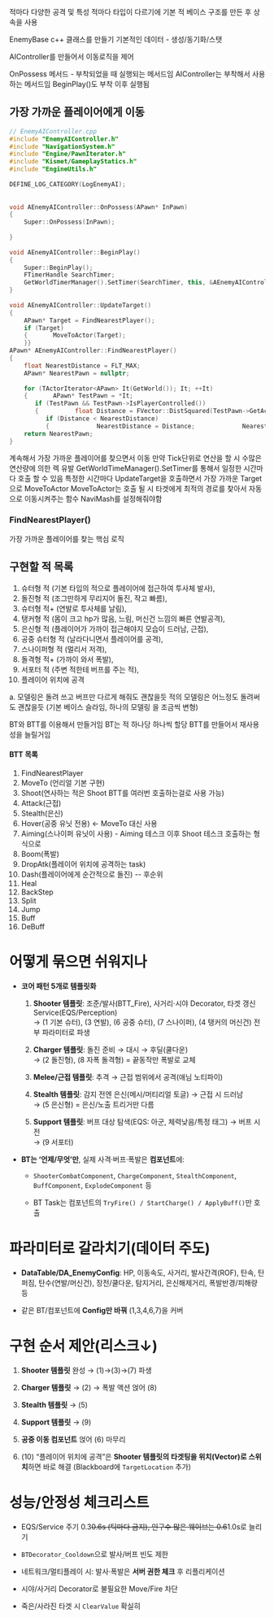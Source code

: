 적마다 다양한 공격 및 특성
적마다 타입이 다르기에 기본 적 베이스 구조를 만든 후 상속을 사용

EnemyBase c++ 클래스를 만들기
기본적인 데이터 - 생성/동기화/스탯

AIController를 만들어서 이동로직을 제어

OnPossess 메서드 - 부착되었을 때 실행되는 메서드임
AIController는 부착해서 사용하는 메서드임
BeginPlay()도 부착 이후 실행됨

## 가장 가까운 플레이어에게 이동
```c++
// EnemyAIController.cpp  
#include "EnemyAIController.h"  
#include "NavigationSystem.h"  
#include "Engine/PawnIterator.h"  
#include "Kismet/GameplayStatics.h"  
#include "EngineUtils.h"  
  
DEFINE_LOG_CATEGORY(LogEnemyAI);  
  
  
void AEnemyAIController::OnPossess(APawn* InPawn)  
{  
    Super::OnPossess(InPawn);  
  
}  
  
void AEnemyAIController::BeginPlay()  
{  
    Super::BeginPlay();  
    FTimerHandle SearchTimer;  
    GetWorldTimerManager().SetTimer(SearchTimer, this, &AEnemyAIController::UpdateTarget, 0.5f, true);  
}  
  
void AEnemyAIController::UpdateTarget()  
{  
    APawn* Target = FindNearestPlayer();  
    if (Target)  
    {       MoveToActor(Target);  
    }}  
APawn* AEnemyAIController::FindNearestPlayer()  
{  
    float NearestDistance = FLT_MAX;  
    APawn* NearestPawn = nullptr;  
  
    for (TActorIterator<APawn> It(GetWorld()); It; ++It)  
    {       APawn* TestPawn = *It;  
       if (TestPawn && TestPawn->IsPlayerControlled())  
       {          float Distance = FVector::DistSquared(TestPawn->GetActorLocation(), GetPawn()->GetActorLocation());  
          if (Distance < NearestDistance)  
          {             NearestDistance = Distance;             NearestPawn = TestPawn;          }       }    }  
    return NearestPawn;  
}
```
계속해서 가장 가까운 플레이어를 찾으면서 이동
만약 Tick단위로 연산을 할 시 수많은 연산량에 의한 렉 유발
GetWorldTimeManager().SetTimer를 통해서 일정한 시간마다 호출 할 수 있음
특정한 시간마다 UpdateTarget을 호출하면서 가장 가까운 Target으로 MoveToActor
MoveToActor는 호출 될 시 타겟에게 최적의 경로를 찾아서 자동으로 이동시켜주는 함수
NaviMash를 설정해줘야함
### FindNearestPlayer()
가장 가까운 플레이어를 찾는 핵심 로직

## 구현할 적 목록
1. 슈터형 적 (기본 타입의 적으로 플레이어에 접근하여 투사체 발사),
2. 돌진형 적 (조그만하게 무리지어 돌진, 작고 빠름),
3. 슈터형 적+ (연발로 투사체를 날림),
4. 탱커형 적 (몸이 크고 hp가 많음, 느림, 머신건 느낌의 빠른 연발공격),
5. 은신형 적 (플레이어가 가까이 접근해야지 모습이 드러남, 근접),
6. 공중 슈터형 적 (날라다니면서 플레이어를 공격),
7. 스나이퍼형 적 (멀리서 저격),
8. 돌격형 적+ (가까이 와서 폭발),
9. 서포터 적 (주변 적한테 버프를 주는 적),
10. 플레이어 위치에 공격

a. 모델링은 돌려 쓰고 버프만 다르게 해줘도 괜찮을듯 적의 모델링은 어느정도 돌려써도 괜찮을듯 (기본 베이스 슬라임, 하나의 모델링 을 조금씩 변형)

BT와 BTT를 이용해서 만들거임
BT는 적 하나당 하나씩 할당
BTT를 만들어서 재사용성을 늘릴거임
#### BTT 목록
1. FindNearestPlayer
2. MoveTo (언리얼 기본 구현)
3. Shoot(연사하는 적은 Shoot BTT를 여러번 호출하는걸로 사용 가능)
4. Attack(근접)
5. Stealth(은신)
6. Hover(공중 유닛 전용) <- MoveTo 대신 사용
7. Aiming(스나이퍼 유닛이 사용) - Aiming 테스크 이후 Shoot 테스크 호출하는 형식으로
8. Boom(폭발)
9. DropAtk(플레이어 위치에 공격하는 task)
10. Dash(플레이어에게 순간적으로 돌진)
-- 후순위
11. Heal
12. BackStep
13. Split
14. Jump
15. Buff
16. DeBuff
# 어떻게 묶으면 쉬워지나

- **코어 패턴 5개로 템플릿화**
    
    1. **Shooter 템플릿**: 조준/발사(BTT_Fire), 사거리·시야 Decorator, 타겟 갱신 Service(EQS/Perception)  
        → (1 기본 슈터), (3 연발), (6 공중 슈터), (7 스나이퍼), (4 탱커의 머신건) 전부 파라미터로 파생
        
    2. **Charger 템플릿**: 돌진 준비 → 대시 → 후딜(쿨다운)  
        → (2 돌진형), (8 자폭 돌격형) = 끝동작만 폭발로 교체
        
    3. **Melee/근접 템플릿**: 추격 → 근접 범위에서 공격(애님 노티파이)
        
    4. **Stealth 템플릿**: 감지 전엔 은신(메시/머티리얼 토글) → 근접 시 드러남  
        → (5 은신형) = 은신/노출 트리거만 다름
        
    5. **Support 템플릿**: 버프 대상 탐색(EQS: 아군, 체력낮음/특정 태그) → 버프 시전  
        → (9 서포터)
        
- **BT는 ‘언제/무엇’만**, 실제 사격·버프·폭발은 **컴포넌트**에:
    
    - `ShooterCombatComponent`, `ChargeComponent`, `StealthComponent`, `BuffComponent`, `ExplodeComponent` 등
        
    - BT Task는 컴포넌트의 `TryFire() / StartCharge() / ApplyBuff()`만 호출
        

# 파라미터로 갈라치기(데이터 주도)

- **DataTable/DA_EnemyConfig**: HP, 이동속도, 사거리, 발사간격(ROF), 탄속, 탄퍼짐, 탄수(연발/머신건), 장전/쿨다운, 탐지거리, 은신해제거리, 폭발반경/피해량 등
    
- 같은 BT/컴포넌트에 **Config만 바꿔** (1,3,4,6,7)을 커버
    

# 구현 순서 제안(리스크↓)

1. **Shooter 템플릿** 완성 → (1)→(3)→(7) 파생
    
2. **Charger 템플릿** → (2) → 폭발 액션 얹어 (8)
    
3. **Stealth 템플릿** → (5)
    
4. **Support 템플릿** → (9)
    
5. **공중 이동 컴포넌트** 얹어 (6) 마무리
    
6. (10) “플레이어 위치에 공격”은 **Shooter 템플릿의 타겟팅을 위치(Vector)로 스위치**하면 바로 해결 (Blackboard에 `TargetLocation` 추가)
    

# 성능/안정성 체크리스트

- EQS/Service 주기 0.3~~0.6s (틱마다 금지), 인구수 많은 웨이브는 0.6~~1.0s로 늘리기
    
- `BTDecorator_Cooldown`으로 발사/버프 빈도 제한
    
- 네트워크/멀티플레이 시: 발사·폭발은 **서버 권한 체크** 후 리플리케이션
    
- 시야/사거리 Decorator로 불필요한 Move/Fire 차단
    
- 죽은/사라진 타겟 시 `ClearValue` 확실히